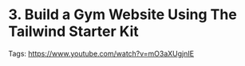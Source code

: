 # 3. Build a Gym Website Using The Tailwind Starter Kit

Tags: https://www.youtube.com/watch?v=mO3aXUgjnIE